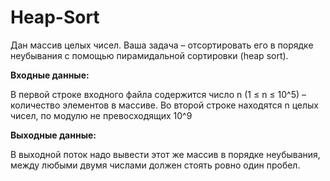 # Heap-Sort

Дан массив целых чисел. Ваша задача – отсортировать его в порядке неубывания с помощью пирамидальной сортировки (heap sort).

<b>Входные данные:</b>

В первой строке входного файла содержится число n (1 ≤ n ≤ 10^5) – количество элементов в массиве. Во второй строке находятся n целых чисел, по модулю не превосходящих 10^9

<b>Выходные данные:</b>

В выходной поток надо вывести этот же массив в порядке неубывания, между любыми двумя числами должен стоять ровно один пробел.
